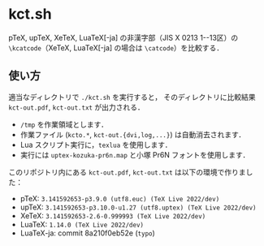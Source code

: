 kct.sh
======

pTeX, upTeX, XeTeX, LuaTeX[-ja] の非漢字部（JIS X 0213 1--13区）の
`\kcatcode`（XeTeX, LuaTeX[-ja] の場合は `\catcode`）を比較する．

## 使い方

適当なディレクトリで `./kct.sh` を実行すると，
そのディレクトリに比較結果 `kct-out.pdf`, `kct-out.txt` が出力される．
 * `/tmp` を作業領域とします．
 * 作業ファイル (`kcto.*`, `kct-out.{dvi,log,...}`) は自動消去されます．
 * Lua スクリプト実行に，`texlua` を使用します．
 * 実行には `uptex-kozuka-pr6n.map` と小塚 Pr6N フォントを使用します．

このリポジトリ内にある `kct-out.pdf`, `kct-out.txt` は以下の環境で作りました：
 * pTeX:   `3.141592653-p3.9.0 (utf8.euc) (TeX Live 2022/dev)`
 * upTeX:  `3.141592653-p3.10.0-u1.27 (utf8.uptex) (TeX Live 2022/dev)`
 * XeTeX:  `3.141592653-2.6-0.999993 (TeX Live 2022/dev)`
 * LuaTeX: `1.14.0 (TeX Live 2022/dev)`
 * LuaTeX-ja: commit 8a210f0eb52e (`typo`)


